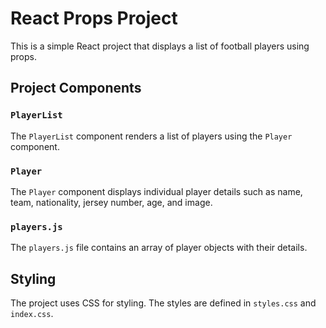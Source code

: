 # React Props Project

This is a simple React project that displays a list of football players using props.


## Project Components

### `PlayerList`

The `PlayerList` component renders a list of players using the `Player` component.

### `Player`

The `Player` component displays individual player details such as name, team, nationality, jersey number, age, and image.

### `players.js`

The `players.js` file contains an array of player objects with their details.

## Styling

The project uses CSS for styling. The styles are defined in `styles.css` and `index.css`.
